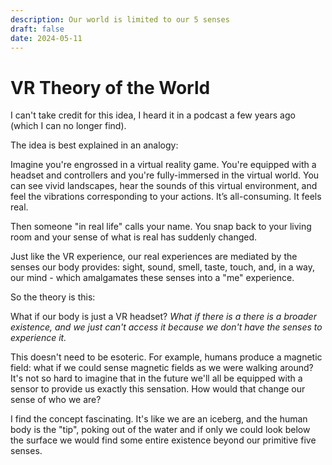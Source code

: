 ```yaml
---
description: Our world is limited to our 5 senses
draft: false
date: 2024-05-11
---
```


# VR Theory of the World

I can't take credit for this idea, I heard it in a podcast a few years ago (which I can no longer find).

The idea is best explained in an analogy:

Imagine you're engrossed in a virtual reality game. You're equipped with a headset and controllers and you're fully-immersed in the virtual world. You can see vivid landscapes, hear the sounds of this virtual environment, and feel the vibrations corresponding to your actions. It’s all-consuming. It feels real.

Then someone "in real life" calls your name. You snap back to your living room and your sense of what is real has suddenly changed.

Just like the VR experience, our real experiences are mediated by the senses our body provides: sight, sound, smell, taste, touch, and, in a way, our mind - which amalgamates these senses into a "me" experience. 

So the theory is this: 

What if our body is just a VR headset? *What if there is a there is a broader existence, and we just can't access it because we don't have the senses to experience it.*

This doesn't need to be esoteric. For example, humans produce a magnetic field: what if we could sense magnetic fields as we were walking around? It's not so hard to imagine that in the future we'll all be equipped with a sensor to provide us exactly this sensation. How would that change our sense of who we are? 

I find the concept fascinating. It's like we are an iceberg, and the human body is the "tip", poking out of the water and if only we could look below the surface we would find some entire existence beyond our primitive five senses.
